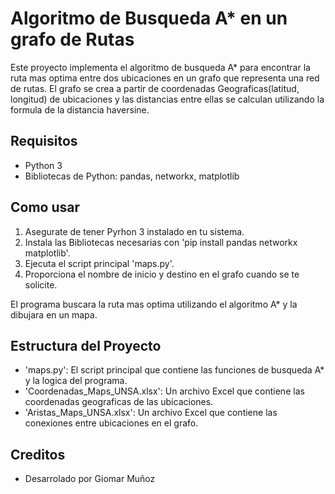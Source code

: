 # Algoritmo de Busqueda A* en un grafo de Rutas

Este proyecto implementa el algoritmo de busqueda A* para encontrar la ruta mas optima entre dos ubicaciones en un grafo
que representa una red de rutas.
El grafo se crea a partir de coordenadas Geograficas(latitud, longitud) de ubicaciones y las distancias entre ellas se
calculan utilizando la formula de la distancia haversine.

## Requisitos
- Python 3
- Bibliotecas de Python: pandas, networkx, matplotlib

## Como usar

1. Asegurate de tener Pyrhon 3 instalado en tu sistema.
2. Instala las Bibliotecas necesarias con 'pip install pandas networkx matplotlib'.
3. Ejecuta el script principal 'maps.py'.
4. Proporciona el nombre de inicio y destino en el grafo cuando se te solicite.

El programa buscara la ruta mas optima utilizando el algoritmo A* y la dibujara en un mapa.

## Estructura del Proyecto

- 'maps.py': El script principal que contiene las funciones de busqueda A* y la logica del programa.
- 'Coordenadas_Maps_UNSA.xlsx': Un archivo Excel que contiene las coordenadas geograficas de las ubicaciones.
- 'Aristas_Maps_UNSA.xlsx': Un archivo Excel que contiene las conexiones entre ubicaciones en el grafo.

## Creditos

- Desarrolado por Giomar Muñoz